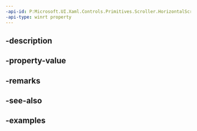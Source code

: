 ```yaml
---
-api-id: P:Microsoft.UI.Xaml.Controls.Primitives.Scroller.HorizontalScrollMode
-api-type: winrt property
---
```


## -description

## -property-value

## -remarks

## -see-also

## -examples

